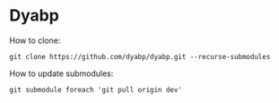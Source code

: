 # Dyabp

How to clone:
```git
git clone https://github.com/dyabp/dyabp.git --recurse-submodules
```

How to update submodules:
```git
git submodule foreach 'git pull origin dev'
```